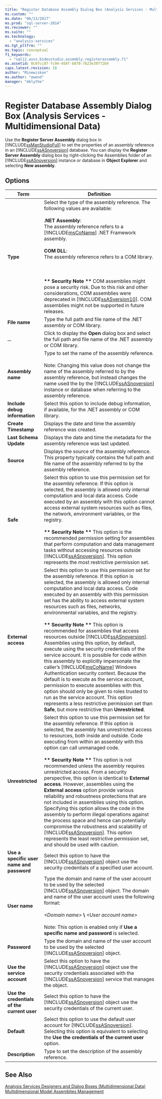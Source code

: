 ```yaml
---
title: "Register Database Assembly Dialog Box (Analysis Services - Multidimensional Data) | Microsoft Docs"
ms.custom: ""
ms.date: "06/13/2017"
ms.prod: "sql-server-2014"
ms.reviewer: ""
ms.suite: ""
ms.technology: 
  - "analysis-services"
ms.tgt_pltfrm: ""
ms.topic: conceptual
f1_keywords: 
  - "sql12.asvs.bidevstudio.assembly.registerassembly.f1"
ms.assetid: 0c07cc87-fc94-456f-b878-7b23e39772b9
caps.latest.revision: 18
author: "Minewiskan"
ms.author: "owend"
manager: "mblythe"
---
```

# Register Database Assembly Dialog Box (Analysis Services - Multidimensional Data)
  Use the **Register Server Assembly** dialog box in [!INCLUDE[ssManStudioFull](../includes/ssmanstudiofull-md.md)] to set the properties of an assembly reference in an [!INCLUDE[ssASnoversion](../includes/ssasnoversion-md.md)] database. You can display the **Register Server Assembly** dialog box by right-clicking the Assemblies folder of an [!INCLUDE[ssASnoversion](../includes/ssasnoversion-md.md)] instance or database in **Object Explorer** and selecting **New assembly**.  
  
## Options  
  
|Term|Definition|  
|----------|----------------|  
|**Type**|Select the type of the assembly reference. The following values are available:<br /><br /> **.NET Assembly**: <br />                      The assembly reference refers to a [!INCLUDE[msCoName](../includes/msconame-md.md)] .NET Framework assembly.<br /><br /> **COM DLL**: <br />                      The assembly reference refers to a COM library.<br /><br /> <br /><br /> **\*\* Security Note \*\*** COM assemblies might pose a security risk. Due to this risk and other considerations, COM assemblies were deprecated in [!INCLUDE[ssASversion10](../includes/ssasversion10-md.md)]. COM assemblies might not be supported in future releases.|  
|**File name**|Type the full path and file name of the .NET assembly or COM library.|  
|**...**|Click to display the **Open** dialog box and select the full path and file name of the .NET assembly or COM library.|  
|**Assembly name**|Type to set the name of the assembly reference.<br /><br /> Note: Changing this value does not change the name of the assembly referred to by the assembly reference, but instead changes the name used the by the [!INCLUDE[ssASnoversion](../includes/ssasnoversion-md.md)] instance or database when referring to the assembly reference.|  
|**Include debug information**|Select this option to include debug information, if available, for the .NET assembly or COM library.|  
|**Create Timestamp**|Displays the date and time the assembly reference was created.|  
|**Last Schema Update**|Displays the date and time the metadata for the assembly reference was last updated.|  
|**Source**|Displays the source of the assembly reference. This property typically contains the full path and file name of the assembly referred to by the assembly reference.|  
|**Safe**|Select this option to use this permission set for the assembly reference. If this option is selected, the assembly is allowed only internal computation and local data access. Code executed by an assembly with this option cannot access external system resources such as files, the network, environment variables, or the registry.<br /><br /> **\*\* Security Note \*\*** This option is the recommended permission setting for assemblies that perform computation and data management tasks without accessing resources outside [!INCLUDE[ssASnoversion](../includes/ssasnoversion-md.md)]. This option represents the most restrictive permission set.|  
|**External access**|Select this option to use this permission set for the assembly reference. If this option is selected, the assembly is allowed only internal computation and local data access. Code executed by an assembly with this permission set has the ability to access external system resources such as files, networks, environmental variables, and the registry.<br /><br /> **\*\* Security Note \*\*** This option is recommended for assemblies that access resources outside [!INCLUDE[ssASnoversion](../includes/ssasnoversion-md.md)]. Assemblies using this option, by default, execute using the security credentials of the service account. It is possible for code within this assembly to explicitly impersonate the caller’s [!INCLUDE[msCoName](../includes/msconame-md.md)] Windows Authentication security context. Because the default is to execute as the service account, permission to execute assemblies with this option should only be given to roles trusted to run as the service account. This option represents a less restrictive permission set than **Safe**, but more restrictive than **Unrestricted**.|  
|**Unrestricted**|Select this option to use this permission set for the assembly reference. If this option is selected, the assembly has unrestricted access to resources, both inside and outside. Code executing from within an assembly with this option can call unmanaged code.<br /><br /> **\*\* Security Note \*\*** This option is not recommended unless the assembly requires unrestricted access. From a security perspective, this option is identical to **External access**. However, assemblies using the **External access** option provide various reliability and robustness protections that are not included in assemblies using this option. Specifying this option allows the code in the assembly to perform illegal operations against the process space and hence can potentially compromise the robustness and scalability of [!INCLUDE[ssASnoversion](../includes/ssasnoversion-md.md)]. This option represents the least restrictive permission set, and should be used with caution.|  
|**Use a specific user name and password**|Select this option to have the [!INCLUDE[ssASnoversion](../includes/ssasnoversion-md.md)] object use the security credentials of a specified user account.|  
|**User name**|Type the domain and name of the user account to be used by the selected [!INCLUDE[ssASnoversion](../includes/ssasnoversion-md.md)] object. The domain and name of the user account uses the following format:<br /><br /> *\<Domain name>* **\\** *\<User account name>*<br /><br /> Note: This option is enabled only if **Use a specific name and password** is selected.|  
|**Password**|Type the domain and name of the user account to be used by the selected [!INCLUDE[ssASnoversion](../includes/ssasnoversion-md.md)] object.|  
|**Use the service account**|Select this option to have the [!INCLUDE[ssASnoversion](../includes/ssasnoversion-md.md)] object use the security credentials associated with the [!INCLUDE[ssASnoversion](../includes/ssasnoversion-md.md)] service that manages the object.|  
|**Use the credentials of the current user**|Select this option to have the [!INCLUDE[ssASnoversion](../includes/ssasnoversion-md.md)] object use the security credentials of the current user.|  
|**Default**|Select this option to use the default user account for [!INCLUDE[ssASnoversion](../includes/ssasnoversion-md.md)]. Selecting this option is equivalent to selecting the **Use the credentials of the current user** option.|  
|**Description**|Type to set the description of the assembly reference.|  
  
## See Also  
 [Analysis Services Designers and Dialog Boxes &#40;Multidimensional Data&#41;](analysis-services-designers-and-dialog-boxes-multidimensional-data.md)   
 [Multidimensional Model Assemblies Management](multidimensional-models/multidimensional-model-assemblies-management.md)  
  
  